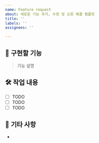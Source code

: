 ```yaml
---
name: Feature request
about: 새로운 기능 추가, 수정 및 오류 해결 템플릿
title: ''
labels: ''
assignees: ''

---
```


## 📍  구현할 기능
> 기능 설명

## 🛠 작업 내용
- [ ] TODO
- [ ] TODO
- [ ] TODO

## 💬 기타 사항
-

